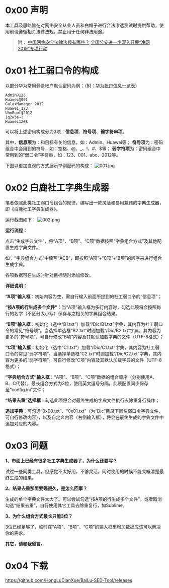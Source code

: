 # 0x00 声明

本工具及思路旨在对网络安全从业人员和白帽子进行合法渗透测试时提供帮助，使用前请遵循相关法律法规，禁止用于任何非法用途。

> 附：
> [中国网络安全法律法规有哪些？](http://www.64365.com/zs/788204.aspx)
> [全国公安进一步深入开展“净网2019”专项行动](http://news.cpd.com.cn/n3559/201904/t20190415_835731.html)

# 0x01 社工弱口令的构成

以部分华为常用登录帐户默认密码为例：（附：[华为帐户信息一览表](http://support.huawei.com/enterprise/docinforeader!loadDocument1.action?contentId=DOC1000028274&partNo=10062)）

```
Admin@123
Huawei@001
GalaxManager_2012
Huawei_123
UhmRoot@2012
1q2w3e~!
Huawei12#$
```



可以将上述密码构成分为3项：**信息项**、**符号项**、**弱字符串项**。

其中，**信息项**为：和目标有关的信息，如：Admin、Huawei等；
**符号项**为：密码组合中会用到的符号，如：空格、@、_、!、#、$等；
**弱字符项**为：密码组合中常用到的“弱口令”字符串，如：123、001、abc、2012等。



下图以更加直观的方式展示举例密码的构成：
![001.jpg](https://i.loli.net/2019/05/13/5cd928e58734890557.jpg)

# 0x02 白鹿社工字典生成器

笔者依照此类社工弱口令组合的规律，编写出一款灵活和易用兼顾的字典生成器，即《白鹿社工字典生成器》。

运行截图如下：
![002.png](https://i.loli.net/2019/08/15/XE5KzcLRpiOaHms.png)



**运行流程：**

点击“生成字典文件”，将“A项”、“B项”、“C项”数据按照“字典组合方式”及其他配置生成字典文件。

如：“字典组合方式”中填写“ACB”，即按照“A项”+“C项”+“B项”的顺序来进行组合生成字典。

各项数据可在生成时针对目标随时添加修改。



**详细说明：**

**“A项”输入框**：初始内容为空，需自行输入前面所提到的社工弱口令的“信息项”；

**“按A项的行生成多个文件”**：当“A项”输入框为多行内容时，勾选此项将会按照每行的名字（不区分大小写）保存与之相关的字典组合结果。

**“B项”输入框**：初始化（选中“B1.txt”）加载“/Dic/B1.txt”字典，其内容为社工弱口令的常见“符号项”。当选择单选框“B2.txt”时则加载“/Dic/B2.txt”字典，其内容为更多的“符号项”。可自行修改“B项”内容及其默认加载字典的文件（UTF-8格式）；

**“C项”输入框**：初始化（选中“C1.txt”）加载“/Dic/C1.txt”字典，其内容为社工弱口令的常见“弱字符项”。当选择单选框“C2.txt”时则加载“/Dic/C2.txt”字典，其内容为更多的“弱字符项”。可自行修改“C项”内容及其默认加载字典的文件（UTF-8格式）；

**“字典组合方式”输入框**：“A项”、“B项”、“C项”数据的组合顺序（分别使用A、B、C代替），最长组合方式为3位，使用英文逗号分隔。此项配置同步保存至“config.ini”文件；

**“结果去重”选择框**：勾选此项将会对最终生成的字典文件执行去除重复行操作；

**追加字典**：可勾选“0x00.txt”、“0x01.txt”（为“Dic”目录下同名弱口令字典文件，可自行修改内容），以及自定义内容（右侧输入框），将会在最终生成的字典文件中追加对应的内容。

# 0x03 问题

**1、市面上已经有很多社工字典生成器了，为什么还要写？**

试过一些同类工具，但感觉不太好用，不够灵活，同时使用的时候不能大概清楚最终生成的结果。

**2、结果去重那里要等很久，是怎么回事？**

生成的单个字典文件太大了。可以尝试勾选“按A项的行生成多个文件”，或者取消勾选“结果去重”，自行使用其它工具去除重复行，如Sublime。

**3、为什么组合方式最长只能3位？**

3位已经足够了，临时在“A项”、“B项”、“C项”的输入框里增加数据应该可以解决你的需求。

**其它，请和我留言。**

# 0x04 下载

https://github.com/HongLuDianXue/BaiLu-SED-Tool/releases